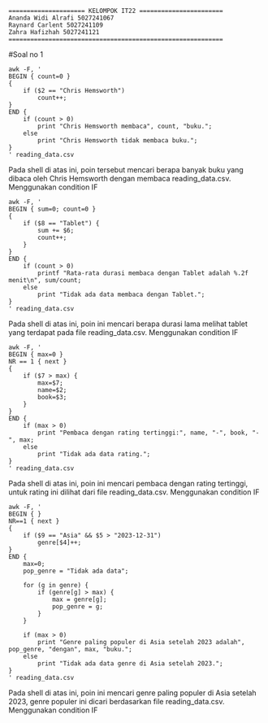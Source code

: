 ```
===================== KELOMPOK IT22 =======================
Ananda Widi Alrafi 5027241067
Raynard Carlent 5027241109
Zahra Hafizhah 5027241121
===========================================================
```
#Soal no 1
```
awk -F, '
BEGIN { count=0 } 
{
    if ($2 == "Chris Hemsworth") 
        count++;
} 
END { 
    if (count > 0) 
        print "Chris Hemsworth membaca", count, "buku.";
    else 
        print "Chris Hemsworth tidak membaca buku.";
}
' reading_data.csv
```
Pada shell di atas ini, poin tersebut mencari berapa banyak buku yang dibaca oleh Chris Hemsworth dengan membaca reading_data.csv. Menggunakan condition IF
```
awk -F, '
BEGIN { sum=0; count=0 } 
{
    if ($8 == "Tablet") {
        sum += $6; 
        count++;
    }
} 
END { 
    if (count > 0) 
        printf "Rata-rata durasi membaca dengan Tablet adalah %.2f menit\n", sum/count;
    else 
        print "Tidak ada data membaca dengan Tablet.";
}
' reading_data.csv
```
Pada shell di atas ini, poin ini mencari berapa durasi lama melihat tablet yang terdapat pada file reading_data.csv. Menggunakan condition IF
```
awk -F, '
BEGIN { max=0 }
NR == 1 { next } 
{
    if ($7 > max) {
        max=$7; 
        name=$2; 
        book=$3;
    }
}
END { 
    if (max > 0) 
        print "Pembaca dengan rating tertinggi:", name, "-", book, "-", max;
    else 
        print "Tidak ada data rating.";
}
' reading_data.csv
```
Pada shell di atas ini, poin ini mencari pembaca dengan rating tertinggi, untuk rating ini dilihat dari file reading_data.csv. Menggunakan condition IF
```
awk -F, '
BEGIN { }
NR==1 { next }
{
    if ($9 == "Asia" && $5 > "2023-12-31") 
        genre[$4]++;
}
END { 
    max=0;
    pop_genre = "Tidak ada data";

    for (g in genre) {
        if (genre[g] > max) { 
            max = genre[g]; 
            pop_genre = g; 
        }
    }

    if (max > 0) 
        print "Genre paling populer di Asia setelah 2023 adalah", pop_genre, "dengan", max, "buku.";
    else 
        print "Tidak ada data genre di Asia setelah 2023.";
}
' reading_data.csv
```
Pada shell di atas ini, poin ini mencari genre paling populer di Asia setelah 2023, genre populer ini dicari berdasarkan file reading_data.csv. Menggunakan condition IF
